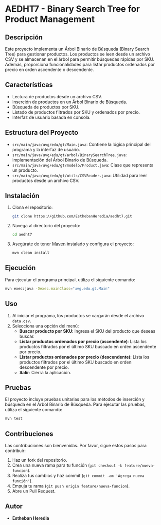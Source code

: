 # AEDHT7 - Binary Search Tree for Product Management

## Descripción

Este proyecto implementa un Árbol Binario de Búsqueda (Binary Search Tree) para gestionar productos. Los productos se leen desde un archivo CSV y se almacenan en el árbol para permitir búsquedas rápidas por SKU. Además, proporciona funcionalidades para listar productos ordenados por precio en orden ascendente o descendente.

## Características

- Lectura de productos desde un archivo CSV.
- Inserción de productos en un Árbol Binario de Búsqueda.
- Búsqueda de productos por SKU.
- Listado de productos filtrados por SKU y ordenados por precio.
- Interfaz de usuario basada en consola.

## Estructura del Proyecto

- `src/main/java/uvg/edu/gt/Main.java`: Contiene la lógica principal del programa y la interfaz de usuario.
- `src/main/java/uvg/edu/gt/arbol/BinarySearchTree.java`: Implementación del Árbol Binario de Búsqueda.
- `src/main/java/uvg/edu/gt/modelo/Product.java`: Clase que representa un producto.
- `src/main/java/uvg/edu/gt/utils/CSVReader.java`: Utilidad para leer productos desde un archivo CSV.

## Instalación

1. Clona el repositorio:
   ```sh
   git clone https://github.com/EsthebanHeredia/aedht7.git
   ```
2. Navega al directorio del proyecto:
   ```sh
   cd aedht7
   ```
3. Asegúrate de tener [Maven](https://maven.apache.org/) instalado y configura el proyecto:
   ```sh
   mvn clean install
   ```

## Ejecución

Para ejecutar el programa principal, utiliza el siguiente comando:
```sh
mvn exec:java -Dexec.mainClass="uvg.edu.gt.Main"
```

## Uso

1. Al iniciar el programa, los productos se cargarán desde el archivo `data.csv`.
2. Selecciona una opción del menú:
    - **Buscar producto por SKU**: Ingresa el SKU del producto que deseas buscar.
    - **Listar productos ordenados por precio (ascendente)**: Lista los productos filtrados por el último SKU buscado en orden ascendente por precio.
    - **Listar productos ordenados por precio (descendente)**: Lista los productos filtrados por el último SKU buscado en orden descendente por precio.
    - **Salir**: Cierra la aplicación.

## Pruebas

El proyecto incluye pruebas unitarias para los métodos de inserción y búsqueda en el Árbol Binario de Búsqueda. Para ejecutar las pruebas, utiliza el siguiente comando:
```sh
mvn test
```

## Contribuciones

Las contribuciones son bienvenidas. Por favor, sigue estos pasos para contribuir:

1. Haz un fork del repositorio.
2. Crea una nueva rama para tu función (`git checkout -b feature/nueva-funcion`).
3. Realiza tus cambios y haz commit (`git commit -am 'Agrega nueva función'`).
4. Empuja tu rama (`git push origin feature/nueva-funcion`).
5. Abre un Pull Request.

## Autor

- **Estheban Heredia**
